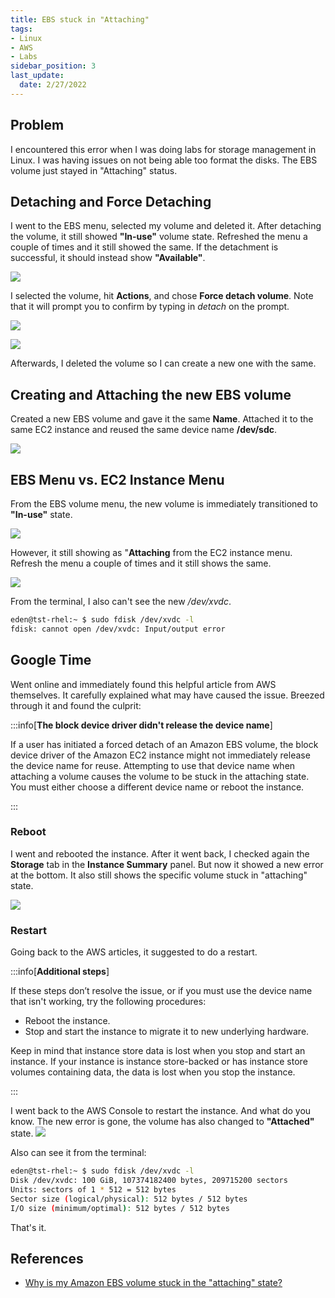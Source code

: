 ```yaml
---
title: EBS stuck in "Attaching"
tags: 
- Linux
- AWS
- Labs
sidebar_position: 3
last_update:
  date: 2/27/2022
---
```




## Problem


I encountered this error when I was doing labs for storage management in Linux. I was having issues on not being able too format the disks. The EBS volume just stayed in "Attaching" status.

## Detaching and Force Detaching

I went to the EBS menu, selected my volume and deleted it. After detaching the volume, it still showed **"In-use"** volume state. Refreshed the menu a couple of times and it still showed the same. If the detachment is successful, it should instead show **"Available"**.

![](/img/docs/ebs-volume-stuck-in-attaching.png)

I selected the volume, hit **Actions**, and chose **Force detach volume**.
Note that it will prompt you to confirm by typing in *detach* on the prompt.

![](/img/docs/ebs-volume-force-detach.png)

![](/img/docs/ebs-volume-force-detach-2.png)

Afterwards, I deleted the volume so I can create a new one with the same.


## Creating and Attaching the new EBS volume

Created a new EBS volume and gave it the same **Name**. Attached it to the same EC2 instance and reused the same device name **/dev/sdc**.

![](/img/docs/ebs-volume-new.png)


## EBS Menu vs. EC2 Instance Menu

From the EBS volume menu, the new volume is immediately transitioned to **"In-use"** state.

![](/img/docs/eb2-volume-new-stuck.png)

However, it still showing as "**Attaching** from the EC2 instance menu. Refresh the menu a couple of times and it still shows the same.

![](/img/docs/eb2-volume-new-stuck-2.png)

From the terminal, I also can't see the new */dev/xvdc*.
```bash
eden@tst-rhel:~ $ sudo fdisk /dev/xvdc -l
fdisk: cannot open /dev/xvdc: Input/output error
```

## Google Time

Went online and immediately found this helpful article from AWS themselves. It carefully explained what may have caused the issue. Breezed through it and found the culprit:

:::info[**The block device driver didn't release the device name**]

If a user has initiated a forced detach of an Amazon EBS volume, the block device driver of the Amazon EC2 instance might not immediately release the device name for reuse. Attempting to use that device name when attaching a volume causes the volume to be stuck in the attaching state. You must either choose a different device name or reboot the instance.

:::

### Reboot

I went and rebooted the instance. After it went back, I checked again the **Storage** tab in the **Instance Summary** panel. But now it showed a new error at the bottom. It also still shows the specific volume stuck in "attaching" state.


![](/img/docs/ebs-volume-rebooted-ec2.png)


### Restart

Going back to the AWS articles, it suggested to do a restart.

:::info[**Additional steps**]

If these steps don’t resolve the issue, or if you must use the device name that isn't working, try the following procedures:
- Reboot the instance.
- Stop and start the instance to migrate it to new underlying hardware. 

Keep in mind that instance store data is lost when you stop and start an instance. If your instance is instance store-backed or has instance store volumes containing data, the data is lost when you stop the instance.

:::

I went back to the AWS Console to restart the instance. And what do you know. The new error is gone, the volume has also changed to **"Attached"** state.
![](/img/docs/ebs-volume-not-stuck.png)

Also can see it from the terminal:

```bash
eden@tst-rhel:~ $ sudo fdisk /dev/xvdc -l
Disk /dev/xvdc: 100 GiB, 107374182400 bytes, 209715200 sectors
Units: sectors of 1 * 512 = 512 bytes
Sector size (logical/physical): 512 bytes / 512 bytes
I/O size (minimum/optimal): 512 bytes / 512 bytes
```

That's it.


## References

- [Why is my Amazon EBS volume stuck in the "attaching" state?](https://aws.amazon.com/premiumsupport/knowledge-center/ebs-stuck-attaching/)



